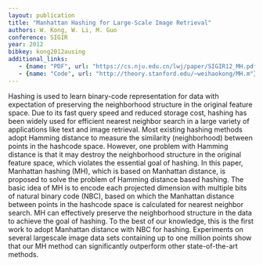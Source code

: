 ```yaml
---
layout: publication
title: "Manhattan Hashing for Large-Scale Image Retrieval"
authors: W. Kong, W. Li, M. Guo
conference: SIGIR
year: 2012
bibkey: kong2012ausing
additional_links:
   - {name: "PDF", url: "https://cs.nju.edu.cn/lwj/paper/SIGIR12_MH.pdf"}
   - {name: "Code", url: "http://theory.stanford.edu/~weihaokong/MH.m"}
---
```

Hashing is used to learn binary-code representation for data with
expectation of preserving the neighborhood structure in the original
feature space. Due to its fast query speed and reduced storage
cost, hashing has been widely used for efficient nearest neighbor
search in a large variety of applications like text and image retrieval.
Most existing hashing methods adopt Hamming distance to
measure the similarity (neighborhood) between points in the hashcode
space. However, one problem with Hamming distance is that
it may destroy the neighborhood structure in the original feature
space, which violates the essential goal of hashing. In this paper,
Manhattan hashing (MH), which is based on Manhattan distance, is
proposed to solve the problem of Hamming distance based hashing.
The basic idea of MH is to encode each projected dimension with
multiple bits of natural binary code (NBC), based on which the
Manhattan distance between points in the hashcode space is calculated
for nearest neighbor search. MH can effectively preserve the
neighborhood structure in the data to achieve the goal of hashing.
To the best of our knowledge, this is the first work to adopt Manhattan
distance with NBC for hashing. Experiments on several largescale
image data sets containing up to one million points show that
our MH method can significantly outperform other state-of-the-art
methods.
